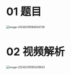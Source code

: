 # 01 题目

<img src="https://cvp.oss-cn-shanghai.aliyuncs.com/picgo/202402181848800.png" alt="image-20240218184834726" style="zoom:50%;" />



# 02 视频解析

<img src="https://cvp.oss-cn-shanghai.aliyuncs.com/picgo/202402181854999.png" alt="image-20240218185429943" style="zoom:50%;" />